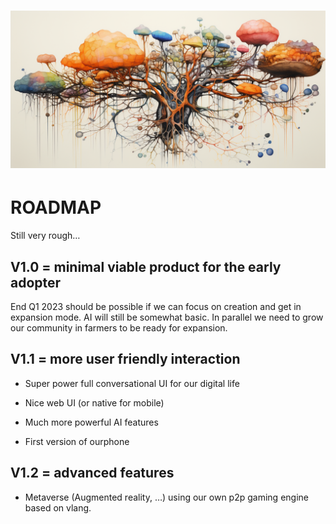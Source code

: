 
# ![image alt text](img/mycelium_2.png)

# ROADMAP

Still very rough… 

## V1.0 = minimal viable product for the early adopter

End Q1 2023 should be possible if we can focus on creation and get in expansion mode. AI will still be somewhat basic. In parallel we need to grow our community in farmers to be ready for expansion.

## V1.1 = more user friendly interaction

* Super power full conversational UI for our digital life

* Nice web UI (or native for mobile)

* Much more powerful AI features

* First version of ourphone

## V1.2 = advanced features

* Metaverse (Augmented reality, …) using our own p2p gaming engine based on vlang.
